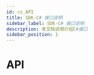 ```yaml
---
id: cs_API
title: SDK-C# 接口说明
sidebar_label: SDK-C# 接口说明
description: 本文档说明介绍C#接口
sidebar_position: 1
---
```

# API